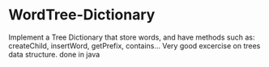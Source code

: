 # WordTree-Dictionary
Implement a Tree Dictionary that store words, and have methods such as: createChild, insertWord, getPrefix, contains...
Very good excercise on trees data structure. done in java
